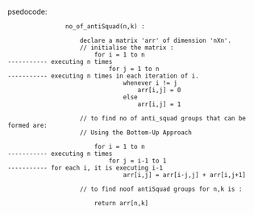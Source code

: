 psedocode:

					no_of_antiSquad(n,k) :

						declare a matrix 'arr' of dimension 'nXn'.
						// initialise the matrix :
							for i = 1 to n                                 		----------- executing n times
								for j = 1 to n 									----------- executing n times in each iteration of i.
									whenever i != j
										arr[i,j] = 0
									else
										arr[i,j] = 1
						
						// to find no of anti_squad groups that can be formed are:
						// Using the Bottom-Up Approach

							for i = 1 to n 										----------- executing n times
								for j = i-1 to 1								----------- for each i, it is executing i-1
									arr[i,j] = arr[i-j,j] + arr[i,j+1]

						// to find noof antiSquad groups for n,k is :

							return arr[n,k]
